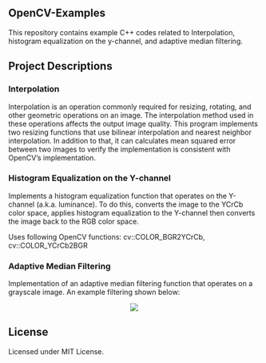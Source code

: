 ## OpenCV-Examples
This repository contains example C++ codes related to Interpolation, histogram equalization on the y-channel, and adaptive median filtering.

## Project Descriptions
### Interpolation
Interpolation is an operation commonly required for resizing, rotating, and other geometric operations on an image. The interpolation method used in these operations affects the output image quality. This program implements two resizing functions that use bilinear interpolation and nearest neighbor interpolation. In addition to that, it can calculates mean squared error between two images to verify the implementation is consistent with OpenCV’s implementation.

### Histogram Equalization on the Y-channel
Implements a histogram equalization function that operates on the Y-channel (a.k.a. luminance). To do this, converts the image to the YCrCb color space, applies histogram equalization to the Y-channel then converts the image back to the RGB color space.

Uses following OpenCV functions:
cv::COLOR_BGR2YCrCb, cv::COLOR_YCrCb2BGR

### Adaptive Median Filtering
Implementation of an adaptive median filtering function that operates on a grayscale image. An example filtering shown below:

<p align="center"> 
  <img src="https://dl.dropboxusercontent.com/s/63s5k0jm2o78emx/lisa.png">
</p>

## License
Licensed under MIT License.
